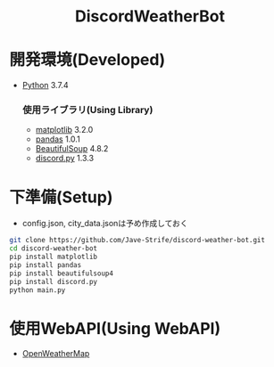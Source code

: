 <h1 align="center">DiscordWeatherBot</h1>

# 開発環境(Developed)
* [Python](https://www.python.org) 3.7.4

    ### 使用ライブラリ(Using Library)
    * [matplotlib](https://matplotlib.org) 3.2.0
    * [pandas](https://pandas.pydata.org) 1.0.1
    * [BeautifulSoup](https://www.crummy.com/software/BeautifulSoup/bs4/doc) 4.8.2
    * [discord.py](https://discordpy.readthedocs.io/ja/latest) 1.3.3

# 下準備(Setup)
* config.json, city_data.jsonは予め作成しておく
```bash
git clone https://github.com/Jave-Strife/discord-weather-bot.git
cd discord-weather-bot
pip install matplotlib
pip install pandas
pip install beautifulsoup4
pip install discord.py
python main.py
```

# 使用WebAPI(Using WebAPI)
* [OpenWeatherMap](https://openweathermap.org)  
